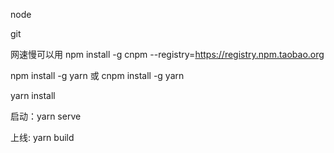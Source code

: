 node

git

网速慢可以用 npm install -g cnpm --registry=https://registry.npm.taobao.org

npm install -g yarn 或 cnpm install -g yarn

yarn install

启动：yarn serve

上线: yarn build
